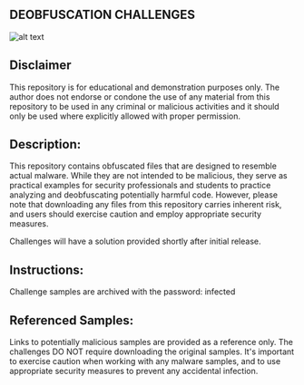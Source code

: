 ## DEOBFUSCATION CHALLENGES

![alt text](https://github.com/ATTACKnDEFEND/Deobfuscation-Challenges/blob/main/image.png)

## Disclaimer

This repository is for educational and demonstration purposes only. The author does not endorse or condone the use of any material from this repository to be used in any criminal or malicious activities and it should only be used where explicitly allowed with proper permission.

## Description:

This repository contains obfuscated files that are designed to resemble actual malware. While they are not intended to be malicious, they serve as practical examples for security professionals and students to practice analyzing and deobfuscating potentially harmful code. However, please note that downloading any files from this repository carries inherent risk, and users should exercise caution and employ appropriate security measures.

Challenges will have a solution provided shortly after initial release.

## Instructions:

Challenge samples are archived with the password: infected

## Referenced Samples:

Links to potentially malicious samples are provided as a reference only. The challenges DO NOT require downloading the original samples. It's important to exercise caution when working with any malware samples, and to use appropriate security measures to prevent any accidental infection.








